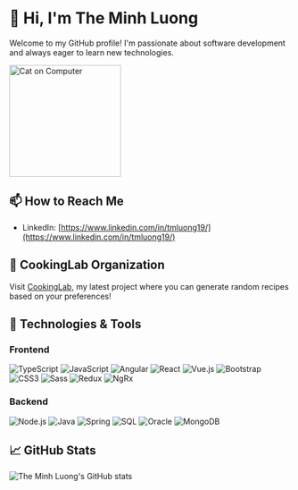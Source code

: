 # 👋 Hi, I'm The Minh Luong

Welcome to my GitHub profile! I'm passionate about software development and always eager to learn new technologies.

<img src="https://media.giphy.com/media/JIX9t2j0ZTN9S/giphy.gif" alt="Cat on Computer" width="200">

## 📫 How to Reach Me
- LinkedIn: [https://www.linkedin.com/in/tmluong19/](https://www.linkedin.com/in/tmluong19/)

## 🍳 CookingLab Organization
Visit [CookingLab](https://github.com/CookingLab), my latest project where you can generate random recipes based on your preferences!

## 🔧 Technologies & Tools

### Frontend
![TypeScript](https://img.shields.io/badge/-TypeScript-007ACC?style=flat&logo=typescript&logoColor=white)
![JavaScript](https://img.shields.io/badge/-JavaScript-F7DF1E?style=flat&logo=javascript&logoColor=black)
![Angular](https://img.shields.io/badge/-Angular-DD0031?style=flat&logo=angular&logoColor=white)
![React](https://img.shields.io/badge/-React-61DAFB?style=flat&logo=react&logoColor=white)
![Vue.js](https://img.shields.io/badge/-Vue.js-4FC08D?style=flat&logo=vue.js&logoColor=white)
![Bootstrap](https://img.shields.io/badge/-Bootstrap-563D7C?style=flat&logo=bootstrap&logoColor=white)
![CSS3](https://img.shields.io/badge/-CSS3-1572B6?style=flat&logo=css3&logoColor=white)
![Sass](https://img.shields.io/badge/-Sass-CC6699?style=flat&logo=sass&logoColor=white)
![Redux](https://img.shields.io/badge/-Redux-764ABC?style=flat&logo=redux&logoColor=white)
![NgRx](https://img.shields.io/badge/-NgRx-DD0031?style=flat&logo=redux&logoColor=white)

### Backend
![Node.js](https://img.shields.io/badge/-Node.js-339933?style=flat&logo=node.js&logoColor=white)
![Java](https://img.shields.io/badge/-Java-007396?style=flat&logo=java&logoColor=white)
![Spring](https://img.shields.io/badge/-Spring-6DB33F?style=flat&logo=spring&logoColor=white)
![SQL](https://img.shields.io/badge/-SQL-4479A1?style=flat&logo=postgresql&logoColor=white)
![Oracle](https://img.shields.io/badge/-Oracle-F80000?style=flat&logo=oracle&logoColor=white)
![MongoDB](https://img.shields.io/badge/-MongoDB-47A248?style=flat&logo=mongodb&logoColor=white)

## 📈 GitHub Stats
![The Minh Luong's GitHub stats](https://github-readme-stats-eight-theta.vercel.app/api?username=ThiiLuu79&show_icons=true&theme=dracula&include_all_commits=true&count_private=true)

<!---
ThiiLuu79/ThiiLuu79 is a ✨ special ✨ repository because its `README.md` (this file) appears on your GitHub profile.
You can click the Preview link to take a look at your changes.
--->
